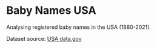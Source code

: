 # Baby Names USA
Analysing registered baby names in the USA (1880-2021).

Dataset source: [USA data.gov](https://catalog.data.gov/dataset/baby-names-from-social-security-card-applications-national-data)
